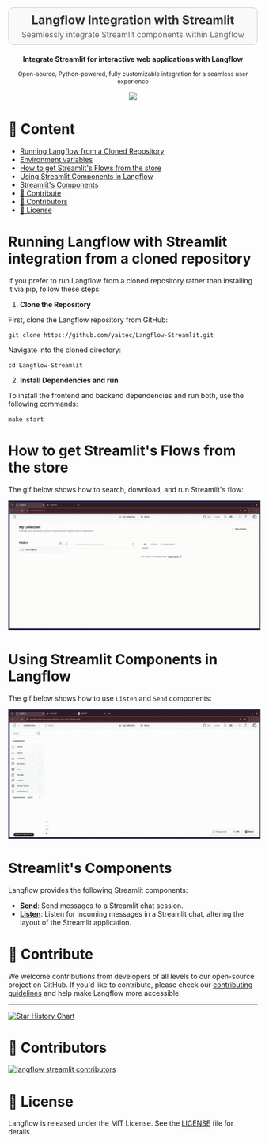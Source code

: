 <div align="center" style="padding: 10px; border: 1px solid #ccc; background-color: #f9f9f9; border-radius: 10px; margin-bottom: 20px;">
    <h2 style="margin: 0; font-size: 24px; color: #333;">Langflow Integration with Streamlit</h2>
    <p style="margin: 5px 0 0 0; font-size: 16px; color: #666;">Seamlessly integrate Streamlit components within Langflow</p>
</div>


<p align="center"><strong>
    Integrate Streamlit for interactive web applications with Langflow
</strong></p>
<p align="center" style="font-size: 12px;">
    Open-source, Python-powered, fully customizable integration for a seamless user experience
</p>


<p align="center">
    <a href="https://github.com/yaitec/Langflow-Streamlit">
        <img src="https://img.shields.io/github/stars/yaitec/Langflow-Streamlit">
    </a>
</p>



# 📝 Content

- [Running Langflow from a Cloned Repository](#running-langflow-with-streamlit-integration-from-a-cloned-repository)
- [Environment variables](#environment-variables)
- [How to get Streamlit's Flows from the store](#how-to-get-streamlits-flows-from-store)
- [Using Streamlit Components in Langflow](#using-streamlit-components-in-langflow)
- [Streamlit's Components](#streamlits-components)
- [👋 Contribute](#-contribute)
- [🌟 Contributors](#-contributors)
- [📄 License](#-license)

# Running Langflow with Streamlit integration from a cloned repository

If you prefer to run Langflow from a cloned repository rather than installing it via pip, follow these steps:

1. **Clone the Repository**

First, clone the Langflow repository from GitHub:

```shell
git clone https://github.com/yaitec/Langflow-Streamlit.git
```

Navigate into the cloned directory:

```shell
cd Langflow-Streamlit
```

2. **Install Dependencies and run**

To install the frontend and backend dependencies and run both, use the following commands:

```shell
make start
```

# How to get Streamlit's Flows from the store
The gif below shows how to search, download, and run Streamlit's flow:
<p align="center">
  <img src="./docs/static/img/streamlit/streamlit_how_to_get_flows.gif" alt="Your GIF" style="border: 3px solid #211C43;">
</p>

# Using Streamlit Components in Langflow
The gif below shows how to use `Listen` and `Send` components:
<p align="center">
  <img src="./docs/static/img/streamlit/streamlit_how_to_connect_components.gif" alt="Your GIF" style="border: 3px solid #211C43;">
</p>

# Streamlit's Components

Langflow provides the following Streamlit components:

- **[Send](./send.md)**: Send messages to a Streamlit chat session.
- **[Listen](./listen.md)**: Listen for incoming messages in a Streamlit chat, altering the layout of the Streamlit application.

# 👋 Contribute

We welcome contributions from developers of all levels to our open-source project on GitHub. If you'd like to contribute, please check our [contributing guidelines](./CONTRIBUTING.md) and help make Langflow more accessible.

---

[![Star History Chart](https://api.star-history.com/svg?repos=yaitec/Langflow-Streamlit&type=Timeline)](https://star-history.com/#yaitec/Langflow-Streamlit&Date)

# 🌟 Contributors

[![langflow streamlit contributors](https://contrib.rocks/image?repo=yaitec/Langflow-Streamlit)](https://github.com/yaitec/Langflow-Streamlit/graphs/contributors)

# 📄 License

Langflow is released under the MIT License. See the [LICENSE](LICENSE) file for details.
